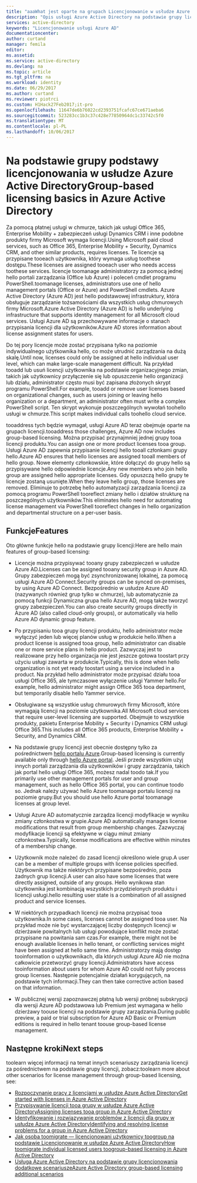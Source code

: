 ```yaml
---
title: "aaaWhat jest oparte na grupach Licencjonowanie w usłudze Azure Active Directory? | Microsoft Docs"
description: "Opis usługi Azure Active Directory na podstawie grupy licencji, jak działa i najlepsze rozwiązania"
services: active-directory
keywords: "Licencjonowanie usługi Azure AD"
documentationcenter: 
author: curtand
manager: femila
editor: 
ms.assetid: 
ms.service: active-directory
ms.devlang: na
ms.topic: article
ms.tgt_pltfrm: na
ms.workload: identity
ms.date: 06/29/2017
ms.author: curtand
ms.reviewer: piotrci
ms.custom: H1Hack27Feb2017;it-pro
ms.openlocfilehash: 11647de6b76022cd2393751fcafc67ce671aeba6
ms.sourcegitcommit: 523283cc1b3c37c428e77850964dc1c33742c5f0
ms.translationtype: MT
ms.contentlocale: pl-PL
ms.lasthandoff: 10/06/2017
---
```

# <a name="group-based-licensing-basics-in-azure-active-directory"></a><span data-ttu-id="7a096-105">Na podstawie grupy podstawy licencjonowania w usłudze Azure Active Directory</span><span class="sxs-lookup"><span data-stu-id="7a096-105">Group-based licensing basics in Azure Active Directory</span></span>

<span data-ttu-id="7a096-106">Za pomocą płatnej usługi w chmurze, takich jak usługi Office 365, Enterprise Mobility + zabezpieczeń usługi Dynamics CRM i inne podobne produkty firmy Microsoft wymaga licencji.</span><span class="sxs-lookup"><span data-stu-id="7a096-106">Using Microsoft paid cloud services, such as Office 365, Enterprise Mobility + Security, Dynamics CRM, and other similar products, requires licenses.</span></span> <span data-ttu-id="7a096-107">Te licencje są przypisane tooeach użytkownika, który wymaga usług toothese dostępu.</span><span class="sxs-lookup"><span data-stu-id="7a096-107">These licenses are assigned tooeach user who needs access toothese services.</span></span> <span data-ttu-id="7a096-108">licencje toomanage administratorzy za pomocą jednej hello portali zarządzania (Office lub Azure) i poleceń cmdlet programu PowerShell.</span><span class="sxs-lookup"><span data-stu-id="7a096-108">toomanage licenses, administrators use one of hello management portals (Office or Azure) and PowerShell cmdlets.</span></span> <span data-ttu-id="7a096-109">Azure Active Directory (Azure AD) jest hello podstawowej infrastruktury, która obsługuje zarządzanie tożsamościami dla wszystkich usług chmurowych firmy Microsoft.</span><span class="sxs-lookup"><span data-stu-id="7a096-109">Azure Active Directory (Azure AD) is hello underlying infrastructure that supports identity management for all Microsoft cloud services.</span></span> <span data-ttu-id="7a096-110">Usługi Azure AD są przechowywane informacje o stanach przypisania licencji dla użytkowników.</span><span class="sxs-lookup"><span data-stu-id="7a096-110">Azure AD stores information about license assignment states for users.</span></span>

<span data-ttu-id="7a096-111">Do tej pory licencje może zostać przypisana tylko na poziomie indywidualnego użytkownika hello, co może utrudnić zarządzania na dużą skalę.</span><span class="sxs-lookup"><span data-stu-id="7a096-111">Until now, licenses could only be assigned at hello individual user level, which can make large-scale management difficult.</span></span> <span data-ttu-id="7a096-112">Na przykład tooadd lub usuń licencji użytkownika na podstawie organizacyjnego zmian, takich jak użytkownicy przyłączenie się lub opuszczenie hello organizacji lub działu, administrator często musi być zapisana złożonych skrypt programu PowerShell.</span><span class="sxs-lookup"><span data-stu-id="7a096-112">For example, tooadd or remove user licenses based on organizational changes, such as users joining or leaving hello organization or a department, an administrator often must write a complex PowerShell script.</span></span> <span data-ttu-id="7a096-113">Ten skrypt wykonuje poszczególnych wywołań toohello usługi w chmurze.</span><span class="sxs-lookup"><span data-stu-id="7a096-113">This script makes individual calls toohello cloud service.</span></span>

<span data-ttu-id="7a096-114">tooaddress tych będzie wymagał, usługi Azure AD teraz obejmuje oparte na grupach licencji.</span><span class="sxs-lookup"><span data-stu-id="7a096-114">tooaddress those challenges, Azure AD now includes group-based licensing.</span></span> <span data-ttu-id="7a096-115">Można przypisać przynajmniej jednej grupy tooa licencji produktu.</span><span class="sxs-lookup"><span data-stu-id="7a096-115">You can assign one or more product licenses tooa group.</span></span> <span data-ttu-id="7a096-116">Usługi Azure AD zapewnia przypisanie licencji hello tooall członkami grupy hello.</span><span class="sxs-lookup"><span data-stu-id="7a096-116">Azure AD ensures that hello licenses are assigned tooall members of hello group.</span></span> <span data-ttu-id="7a096-117">Nowe elementy członkowskie, które dołączyć do grupy hello są przypisywane hello odpowiednie licencje.</span><span class="sxs-lookup"><span data-stu-id="7a096-117">Any new members who join hello group are assigned hello appropriate licenses.</span></span> <span data-ttu-id="7a096-118">Gdy opuszczą hello grupy te licencje zostaną usunięte.</span><span class="sxs-lookup"><span data-stu-id="7a096-118">When they leave hello group, those licenses are removed.</span></span> <span data-ttu-id="7a096-119">Eliminuje to potrzebę hello automatyzacji zarządzania licencji za pomocą programu PowerShell tooreflect zmiany hello i działów strukturę na poszczególnych użytkowników.</span><span class="sxs-lookup"><span data-stu-id="7a096-119">This eliminates hello need for automating license management via PowerShell tooreflect changes in hello organization and departmental structure on a per-user basis.</span></span>

## <a name="features"></a><span data-ttu-id="7a096-120">Funkcje</span><span class="sxs-lookup"><span data-stu-id="7a096-120">Features</span></span>

<span data-ttu-id="7a096-121">Oto główne funkcje hello na podstawie grupy licencji:</span><span class="sxs-lookup"><span data-stu-id="7a096-121">Here are hello main features of group-based licensing:</span></span>

- <span data-ttu-id="7a096-122">Licencje można przypisywać tooany grupy zabezpieczeń w usłudze Azure AD.</span><span class="sxs-lookup"><span data-stu-id="7a096-122">Licenses can be assigned tooany security group in Azure AD.</span></span> <span data-ttu-id="7a096-123">Grupy zabezpieczeń mogą być zsynchronizowanej lokalnej, za pomocą usługi Azure AD Connect.</span><span class="sxs-lookup"><span data-stu-id="7a096-123">Security groups can be synced on-premises, by using Azure AD Connect.</span></span> <span data-ttu-id="7a096-124">Bezpośrednio w usłudze Azure AD (nazywanych również grup tylko w chmurze), lub automatycznie za pomocą funkcji Dynamiczna grupa hello Azure AD, mogą także tworzyć grupy zabezpieczeń.</span><span class="sxs-lookup"><span data-stu-id="7a096-124">You can also create security groups directly in Azure AD (also called cloud-only groups), or automatically via hello Azure AD dynamic group feature.</span></span>

- <span data-ttu-id="7a096-125">Po przypisaniu tooa grupy licencji produktu, hello administrator może wyłączyć jeden lub więcej planów usług w produkcie hello.</span><span class="sxs-lookup"><span data-stu-id="7a096-125">When a product license is assigned tooa group, hello administrator can disable one or more service plans in hello product.</span></span> <span data-ttu-id="7a096-126">Zazwyczaj jest to realizowane przy hello organizacja nie jest jeszcze gotowa toostart przy użyciu usługi zawarta w produkcie.</span><span class="sxs-lookup"><span data-stu-id="7a096-126">Typically, this is done when hello organization is not yet ready toostart using a service included in a product.</span></span> <span data-ttu-id="7a096-127">Na przykład hello administrator może przypisać działu tooa usługi Office 365, ale tymczasowe wyłączenie usługi Yammer hello.</span><span class="sxs-lookup"><span data-stu-id="7a096-127">For example, hello administrator might assign Office 365 tooa department, but temporarily disable hello Yammer service.</span></span>

- <span data-ttu-id="7a096-128">Obsługiwane są wszystkie usług chmurowych firmy Microsoft, które wymagają licencji na poziomie użytkownika.</span><span class="sxs-lookup"><span data-stu-id="7a096-128">All Microsoft cloud services that require user-level licensing are supported.</span></span> <span data-ttu-id="7a096-129">Obejmuje to wszystkie produkty, pakietu Enterprise Mobility + Security i Dynamics CRM usługi Office 365.</span><span class="sxs-lookup"><span data-stu-id="7a096-129">This includes all Office 365 products, Enterprise Mobility + Security, and Dynamics CRM.</span></span>

- <span data-ttu-id="7a096-130">Na podstawie grupy licencji jest obecnie dostępny tylko za pośrednictwem [hello portalu Azure](https://portal.azure.com).</span><span class="sxs-lookup"><span data-stu-id="7a096-130">Group-based licensing is currently available only through [hello Azure portal](https://portal.azure.com).</span></span> <span data-ttu-id="7a096-131">Jeśli przede wszystkim użyj innych portali zarządzania dla użytkowników i grupy zarządzania, takich jak portal hello usługi Office 365, możesz nadal toodo tak.</span><span class="sxs-lookup"><span data-stu-id="7a096-131">If you primarily use other management portals for user and group management, such as hello Office 365 portal, you can continue toodo so.</span></span> <span data-ttu-id="7a096-132">Jednak należy używać hello Azure toomanage portalu licencji na poziomie grupy.</span><span class="sxs-lookup"><span data-stu-id="7a096-132">But you should use hello Azure portal toomanage licenses at group level.</span></span>

- <span data-ttu-id="7a096-133">Usługi Azure AD automatycznie zarządza licencji modyfikacje w wyniku zmiany członkostwa w grupie.</span><span class="sxs-lookup"><span data-stu-id="7a096-133">Azure AD automatically manages license modifications that result from group membership changes.</span></span> <span data-ttu-id="7a096-134">Zazwyczaj modyfikacje licencji są efektywne w ciągu minut zmiany członkostwa.</span><span class="sxs-lookup"><span data-stu-id="7a096-134">Typically, license modifications are effective within minutes of a membership change.</span></span>

- <span data-ttu-id="7a096-135">Użytkownik może należeć do zasad licencji określono wiele grup.</span><span class="sxs-lookup"><span data-stu-id="7a096-135">A user can be a member of multiple groups with license policies specified.</span></span> <span data-ttu-id="7a096-136">Użytkownik ma także niektórych przypisane bezpośrednio, poza żadnych grup licencji.</span><span class="sxs-lookup"><span data-stu-id="7a096-136">A user can also have some licenses that were directly assigned, outside of any groups.</span></span> <span data-ttu-id="7a096-137">Hello wynikowa stan użytkownika jest kombinacją wszystkich przydzielonych produktu i licencji usługi.</span><span class="sxs-lookup"><span data-stu-id="7a096-137">hello resulting user state is a combination of all assigned product and service licenses.</span></span>

- <span data-ttu-id="7a096-138">W niektórych przypadkach licencji nie można przypisać tooa użytkownika.</span><span class="sxs-lookup"><span data-stu-id="7a096-138">In some cases, licenses cannot be assigned tooa user.</span></span> <span data-ttu-id="7a096-139">Na przykład może nie być wystarczającej liczby dostępnych licencji w dzierżawie powitalnych lub usługi powodujące konflikt może zostać przypisane na powitania sam czas.</span><span class="sxs-lookup"><span data-stu-id="7a096-139">For example, there might not be enough available licenses in hello tenant, or conflicting services might have been assigned at hello same time.</span></span> <span data-ttu-id="7a096-140">Administratorzy mają dostęp tooinformation o użytkownikach, dla których usługi Azure AD nie można całkowicie przetworzyć grupy licencji.</span><span class="sxs-lookup"><span data-stu-id="7a096-140">Administrators have access tooinformation about users for whom Azure AD could not fully process group licenses.</span></span> <span data-ttu-id="7a096-141">Następnie potencjalnie działań korygujących, na podstawie tych informacji.</span><span class="sxs-lookup"><span data-stu-id="7a096-141">They can then take corrective action based on that information.</span></span>

- <span data-ttu-id="7a096-142">W publicznej wersji zapoznawczej płatną lub wersji próbnej subskrypcji dla wersji Azure AD podstawowa lub Premium jest wymagana w hello dzierżawy toouse licencji na podstawie grupy zarządzania.</span><span class="sxs-lookup"><span data-stu-id="7a096-142">During public preview, a paid or trial subscription for Azure AD Basic or Premium editions is required in hello tenant toouse group-based license management.</span></span>

## <a name="next-steps"></a><span data-ttu-id="7a096-143">Następne kroki</span><span class="sxs-lookup"><span data-stu-id="7a096-143">Next steps</span></span>

<span data-ttu-id="7a096-144">toolearn więcej informacji na temat innych scenariuszy zarządzania licencji za pośrednictwem na podstawie grupy licencji, zobacz:</span><span class="sxs-lookup"><span data-stu-id="7a096-144">toolearn more about other scenarios for license management through group-based licensing, see:</span></span>

* [<span data-ttu-id="7a096-145">Rozpoczynanie pracy z licencjami w usłudze Azure Active Directory</span><span class="sxs-lookup"><span data-stu-id="7a096-145">Get started with licenses in Azure Active Directory</span></span>](active-directory-licensing-get-started-azure-portal.md)
* [<span data-ttu-id="7a096-146">Przypisywanie licencji tooa grupy w usłudze Azure Active Directory</span><span class="sxs-lookup"><span data-stu-id="7a096-146">Assigning licenses tooa group in Azure Active Directory</span></span>](active-directory-licensing-group-assignment-azure-portal.md)
* [<span data-ttu-id="7a096-147">Identyfikowanie i rozwiązywanie problemów z licencji dla grupy w usłudze Azure Active Directory</span><span class="sxs-lookup"><span data-stu-id="7a096-147">Identifying and resolving license problems for a group in Azure Active Directory</span></span>](active-directory-licensing-group-problem-resolution-azure-portal.md)
* [<span data-ttu-id="7a096-148">Jak osoba toomigrate — licencjonowani użytkownicy toogroup na podstawie Licencjonowanie w usłudze Azure Active Directory</span><span class="sxs-lookup"><span data-stu-id="7a096-148">How toomigrate individual licensed users toogroup-based licensing in Azure Active Directory</span></span>](active-directory-licensing-group-migration-azure-portal.md)
* [<span data-ttu-id="7a096-149">Usługa Azure Active Directory na podstawie grupy licencjonowania dodatkowe scenariusze</span><span class="sxs-lookup"><span data-stu-id="7a096-149">Azure Active Directory group-based licensing additional scenarios</span></span>](active-directory-licensing-group-advanced.md)
